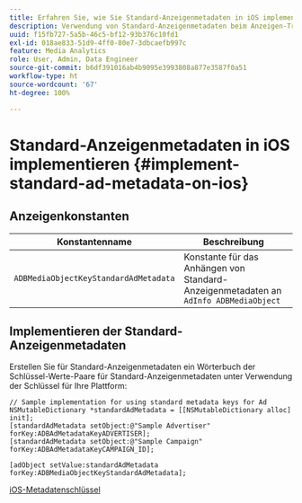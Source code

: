 ```yaml
---
title: Erfahren Sie, wie Sie Standard-Anzeigenmetadaten in iOS implementieren.
description: Verwendung von Standard-Anzeigenmetadaten beim Anzeigen-Tracking in iOS.
uuid: f15fb727-5a5b-46c5-bf12-93b376c10fd1
exl-id: 018ae833-51d9-4ff0-80e7-3dbcaefb997c
feature: Media Analytics
role: User, Admin, Data Engineer
source-git-commit: b6df391016ab4b9095e3993808a877e3587f0a51
workflow-type: ht
source-wordcount: '67'
ht-degree: 100%

---
```


# Standard-Anzeigenmetadaten in iOS implementieren {#implement-standard-ad-metadata-on-ios}

## Anzeigenkonstanten

| Konstantenname | Beschreibung   |
|---|---|
| `ADBMediaObjectKeyStandardAdMetadata` | Konstante für das Anhängen von Standard-Anzeigenmetadaten an `AdInfo ADBMediaObject` |

## Implementieren der Standard-Anzeigenmetadaten

Erstellen Sie für Standard-Anzeigenmetadaten ein Wörterbuch der Schlüssel-Werte-Paare für Standard-Anzeigenmetadaten unter Verwendung der Schlüssel für Ihre Plattform:

```
// Sample implementation for using standard metadata keys for Ad 
NSMutableDictionary *standardAdMetadata = [[NSMutableDictionary alloc] init]; 
[standardAdMetadata setObject:@"Sample Advertiser" forKey:ADBAdMetadataKeyADVERTISER]; 
[standardAdMetadata setObject:@"Sample Campaign" forKey:ADBAdMetadataKeyCAMPAIGN_ID]; 
 
[adObject setValue:standardAdMetadata forKey:ADBMediaObjectKeyStandardAdMetadata];
```

[iOS-Metadatenschlüssel](/help/sdk-implement/track-av-playback/impl-std-metadata/ios-metadata-keys.md)
